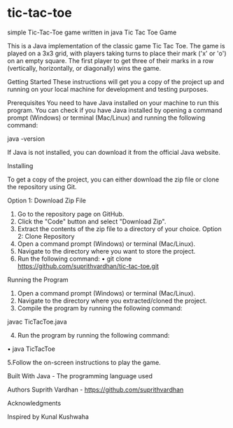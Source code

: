 # tic-tac-toe
simple Tic-Tac-Toe game written in java
Tic Tac Toe Game

This is a Java implementation of the classic game Tic Tac Toe. The game is played on a 3x3 grid, with players taking turns to place their mark ('x' or 'o') on an empty square. The first player to get three of their marks in a row (vertically, horizontally, or diagonally) wins the game.

Getting Started
These instructions will get you a copy of the project up and running on your local machine for development and testing purposes.

Prerequisites
You need to have Java installed on your machine to run this program. You can check if you have Java installed by opening a command prompt (Windows) or terminal (Mac/Linux) and running the following command:

java -version

If Java is not installed, you can download it from the official Java website.

Installing

To get a copy of the project, you can either download the zip file or clone the repository using Git.

Option 1: Download Zip File
1.	Go to the repository page on GitHub.
2.	Click the "Code" button and select                  "Download Zip".
3.	Extract the contents of the zip file       to a directory of your choice.
Option 2: Clone Repository
1.	Open a command prompt (Windows) or     terminal (Mac/Linux).
2.	Navigate to the directory where you want to store the project.
3.	Run the following command:
•	git clone https://github.com/suprithvardhan/tic-tac-toe.git

Running the Program
1.	Open a command prompt (Windows) or terminal (Mac/Linux).
2.	Navigate to the directory where you extracted/cloned the project.
3.	Compile the program by running the following command:
 
  javac TicTacToe.java

4.	Run the program by running the following command:

•	 java TicTacToe

  5.Follow the on-screen instructions to play the game.

Built With
Java - The programming language used

Authors
Suprith Vardhan - https://github.com/suprithvardhan

Acknowledgments

Inspired by Kunal Kushwaha

